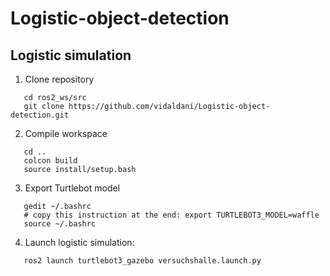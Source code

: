 # Logistic-object-detection

## Logistic simulation
1.  Clone repository
   ```console
      cd ros2_ws/src
      git clone https://github.com/vidaldani/Logistic-object-detection.git
   ```
2.  Compile workspace
   ```console
      cd ..
      colcon build
      source install/setup.bash 
   ```
3.  Export Turtlebot model
   ```console
      gedit ~/.bashrc
      # copy this instruction at the end: export TURTLEBOT3_MODEL=waffle
      source ~/.bashrc
   ```
4.  Launch logistic simulation:
   ```console
      ros2 launch turtlebot3_gazebo versuchshalle.launch.py
   ```
